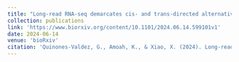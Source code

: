 ```yaml
---
title: "Long-read RNA-seq demarcates cis- and trans-directed alternative RNA splicing"
collection: publications
link: 'https://www.biorxiv.org/content/10.1101/2024.06.14.599101v1'
date: 2024-06-14
venue: 'bioRxiv'
citation: 'Quinones-Valdez, G., Amoah, K., & Xiao, X. (2024). Long-read RNA-seq demarcates cis- and trans-directed alternative RNA splicing. bioRxiv. https://doi.org/10.1101/2024.06.14.599101'
---
```

